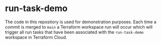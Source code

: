 # run-task-demo

The code in this repository is used for demonstration purposes. Each time a commit is merged to `main` a Terraform workspace run will occur which will trigger all run tasks that have been associated with the `run-task-demo` workspace in  Terraform Cloud.
